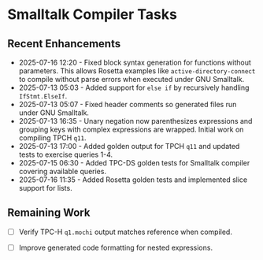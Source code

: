 # Smalltalk Compiler Tasks

## Recent Enhancements
- 2025-07-16 12:20 - Fixed block syntax generation for functions without
  parameters. This allows Rosetta examples like `active-directory-connect`
  to compile without parse errors when executed under GNU Smalltalk.
- 2025-07-13 05:03 - Added support for `else if` by recursively handling `IfStmt.ElseIf`.
- 2025-07-13 05:07 - Fixed header comments so generated files run under GNU Smalltalk.
- 2025-07-13 16:35 - Unary negation now parenthesizes expressions and grouping keys
  with complex expressions are wrapped. Initial work on compiling TPCH `q11`.
- 2025-07-13 17:00 - Added golden output for TPCH `q11` and updated tests to
  exercise queries 1-4.
- 2025-07-15 06:30 - Added TPC-DS golden tests for Smalltalk compiler covering
  available queries.
- 2025-07-16 11:35 - Added Rosetta golden tests and implemented slice support for lists.

## Remaining Work
- [ ] Verify TPC-H `q1.mochi` output matches reference when compiled.
- [ ] Improve generated code formatting for nested expressions.

